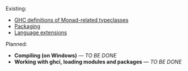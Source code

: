 Existing:
* [GHC definitions of Monad-related typeclasses](https://github.com/rmnavr/hs_study/blob/main/chsheet/monad_tc_defs.hs)
* [Packaging](https://github.com/rmnavr/hs_study/blob/main/chsheet/packaging.md)
* [Language extensions](https://github.com/rmnavr/hs_study/blob/main/chsheet/lang_extensions.md)

Planned:
* **Compiling (on Windows)** — *TO BE DONE*
* **Working with ghci, loading modules and packages** — *TO BE DONE*

